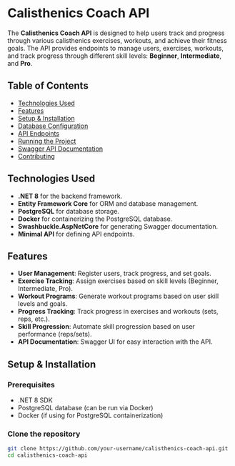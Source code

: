 # Calisthenics Coach API

The **Calisthenics Coach API** is designed to help users track and progress through various calisthenics exercises, workouts, and achieve their fitness goals. The API provides endpoints to manage users, exercises, workouts, and track progress through different skill levels: **Beginner**, **Intermediate**, and **Pro**.

## Table of Contents

- [Technologies Used](#technologies-used)
- [Features](#features)
- [Setup & Installation](#setup--installation)
- [Database Configuration](#database-configuration)
- [API Endpoints](#api-endpoints)
- [Running the Project](#running-the-project)
- [Swagger API Documentation](#swagger-api-documentation)
- [Contributing](#contributing)

## Technologies Used

- **.NET 8** for the backend framework.
- **Entity Framework Core** for ORM and database management.
- **PostgreSQL** for database storage.
- **Docker** for containerizing the PostgreSQL database.
- **Swashbuckle.AspNetCore** for generating Swagger documentation.
- **Minimal API** for defining API endpoints.

## Features

- **User Management**: Register users, track progress, and set goals.
- **Exercise Tracking**: Assign exercises based on skill levels (Beginner, Intermediate, Pro).
- **Workout Programs**: Generate workout programs based on user skill levels and goals.
- **Progress Tracking**: Track progress in exercises and workouts (sets, reps, etc.).
- **Skill Progression**: Automate skill progression based on user performance (reps/sets).
- **API Documentation**: Swagger UI for easy interaction with the API.

## Setup & Installation

### Prerequisites

- .NET 8 SDK
- PostgreSQL database (can be run via Docker)
- Docker (if using for PostgreSQL containerization)

### Clone the repository

```bash
git clone https://github.com/your-username/calisthenics-coach-api.git
cd calisthenics-coach-api
